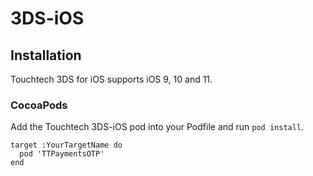 # 3DS-iOS

## Installation

Touchtech 3DS for iOS supports iOS 9, 10 and 11.

### CocoaPods
Add the Touchtech 3DS-iOS pod into your Podfile and run `pod install`.

    target :YourTargetName do
      pod 'TTPaymentsOTP'
    end